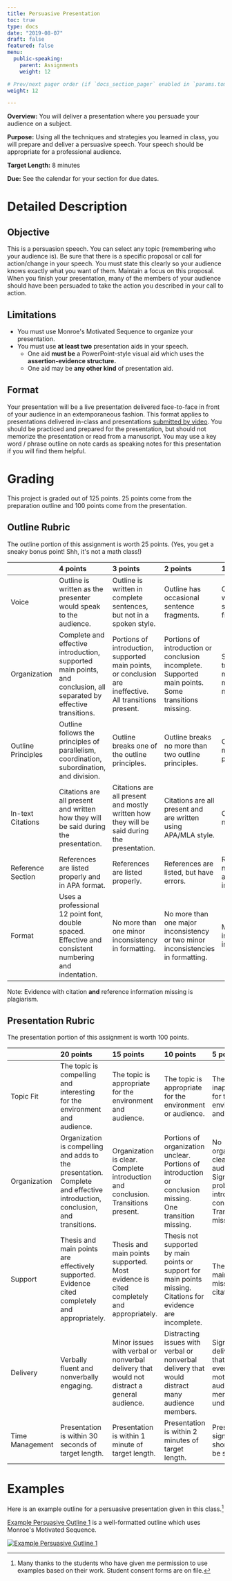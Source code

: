 ```yaml
---
title: Persuasive Presentation
toc: true
type: docs
date: "2019-08-07"
draft: false
featured: false
menu:
  public-speaking:
    parent: Assignments
    weight: 12

# Prev/next pager order (if `docs_section_pager` enabled in `params.toml`)
weight: 12

---
```


**Overview:** You will deliver a presentation where you persuade your
audience on a subject.

**Purpose:** Using all the techniques and strategies you learned in class,
you will prepare and deliver a persuasive speech. Your speech should be
appropriate for a professional audience.

**Target Length:** 8 minutes

**Due:** See the calendar for your section for due dates.

Detailed Description
====================

Objective
---------

This is a persuasion speech. You can select any topic (remembering who
your audience is). Be sure that there is a specific proposal or call for
action/change in your speech. You must state this clearly so your
audience knows exactly what you want of them. Maintain a focus on this
proposal. When you finish your presentation, many of the members of your
audience should have been persuaded to take the action you described in
your call to action.

Limitations
-----------

 * You must use Monroe's Motivated Sequence to organize your presentation.
 * You must use **at least two** presentation aids in your speech.
   * One aid **must be** a PowerPoint-style visual aid which uses the
     **assertion-evidence structure.**
   * One aid may be **any other kind** of presentation aid.
 
Format
------

Your presentation will be a live presentation delivered face-to-face in
front of your audience in an extemporaneous fashion. This format applies
to presentations delivered in-class and presentations [submitted by
video][Submitting Presentations by Video]. You should be practiced and
prepared for the presentation, but should not memorize the presentation or
read from a manuscript. You may use a key word / phrase outline on note
cards as speaking notes for this presentation if you will find them
helpful.

Grading
=======

This project is graded out of 125 points. 25 points come from the
preparation outline and 100 points come from the presentation.

Outline Rubric
--------------

The outline portion of this assignment is worth 25 points. (Yes, you get
a sneaky bonus point! Shh, it's not a math class!)

|                    | 4 points                                                                                                            | 3 points                                                                                                 | 2 points                                                                                            | 1 point                                                               |
|:-------------------|:-------------------|:-------------------|:-------------------|:-------------------|
| Voice              | Outline is written as the presenter would speak to the audience.                                                    | Outline is written in complete sentences, but not in a spoken style.                                     | Outline has occasional sentence fragments.                                                          | Outline is written in sentence fragments.                             |
| Organization       | Complete and effective introduction, supported main points, and conclusion, all separated by effective transitions. | Portions of introduction, supported main points, or conclusion are ineffective. All transitions present. | Portions of introduction or conclusion incomplete. Supported main points. Some transitions missing. | Sections or transitions are missing or main points are not supported. |
| Outline Principles | Outline follows the principles of parallelism, coordination, subordination, and division.                           | Outline breaks one of the outline principles.                                                            | Outline breaks no more than two outline principles.                                                 | Outline breaks multiple outline principles.                           |
| In-text Citations  | Citations are all present and written how they will be said during the presentation.                                | Citations are all present and mostly written how they will be said during the presentation.              | Citations are all present and are written using APA/MLA style.                                      | Citations are not present.                                            |
| Reference Section  | References are listed properly and in APA format.                                                                   | References are listed properly.                                                                          | References are listed, but have errors.                                                             | References are not listed or are listed incorrectly.                  |
| Format             | Uses a professional 12 point font, double spaced. Effective and consistent numbering and indentation.               | No more than one minor inconsistency in formatting.                                                      | No more than one major inconsistency or two minor inconsistencies in formatting.                    | Multiple inconsistencies in formatting.                               |

Note: Evidence with citation **and** reference information missing is plagiarism.

Presentation Rubric
-------------------

The presentation portion of this assignment is worth 100 points.

|                 | 20 points                                                                                                                  | 15 points                                                                                  | 10 points                                                                                                      | 5 points                                                                                                      |
|:----------------|:----------------|:----------------|:----------------|:----------------|
| Topic Fit       | The topic is compelling and interesting for the environment and audience.                                                  | The topic is appropriate for the environment and audience.                                 | The topic is appropriate for the environment or audience.                                                      | The topic is inappropriate for the environment and audience.                                                  |
| Organization    | Organization is compelling and adds to the presentation. Complete and effective introduction, conclusion, and transitions. | Organization is clear. Complete introduction and conclusion. Transitions present.          | Portions of organization unclear. Portions of introduction or conclusion missing. One transition missing.      | No organization clear to audience. Significant problems with introduction or conclusion. Transitions missing. |
| Support         | Thesis and main points are effectively supported. Evidence cited completely and appropriately.                             | Thesis and main points supported. Most evidence is cited completely and appropriately.     | Thesis not supported by main points or support for main points missing. Citations for evidence are incomplete. | Thesis and/or main points missing. No citations.                                                              |
| Delivery        | Verbally fluent and nonverbally engaging.                                                                                  | Minor issues with verbal or nonverbal delivery that would not distract a general audience. | Distracting issues with verbal or nonverbal delivery that would distract many audience members.                | Significant delivery issues that prevent even motivated audience members from understanding.                  |
| Time Management | Presentation is within 30 seconds of target length.                                                                        | Presentation is within 1 minute of target length.                                          | Presentation is within 2 minutes of target length.                                                             | Presentation significantly short or had to be stopped.                                                        |

Examples
========

Here is an example outline for a persuasive presentation given in this class.[^student-permission]

[Example Persuasive Outline 1](/course/public-speaking/assignment/example-monroes-motivated-sequence-outline-1.docx) is a well-formatted outline which uses Monroe's Motivated Sequence.

[![Example Persuasive Outline 1](/img/course/example-monroes-motivated-sequence-outline-1.PNG)](/course/public-speaking/assignment/example-monroes-motivated-sequence-outline-1.docx)

<!-- todo
[![Example Persuasive Outline 2](/images/example-monroes-motivated-sequence-outline-2.PNG)](/resources/example-asynchronous-outline-2.docx)

[Example Persuasive Outline 2](/resources/example-monroes-motivated-sequence-outline-2.docx) does a very good job with using oral citations throughout the presentation. -->

<!-- todo

Here is an example asynchronous presentation that has been prepared using a narrated PowerPoint presentation.

{{< youtube 9oiPG1VIzR4 >}}

-->

<!--
Acknowledgments
===============
-->

[^student-permission]: Many thanks to the students who have given me permission to use examples based on their work. Student consent forms are on file.

<!-- Links -->
[Submitting Presentations by Video]:  /course/public-speaking/assignment/video-submission/

<!-- Previous Versions:

   v#   | Date       | Modifications
  ------|------------|:--------------
  v2.05 | 2019-08-08 | Changes for Hugo compatibility, integrated and updated rubrics
  v2.04 | 2018-01-16 | moved presentation specific components to standalone assignment
  v2.03 | 2017-10-03 | Added text for choosing a topic
  v2.01 | 2017-09-12 | Added link to preparation outline assignment
  v2.00 | 2017-08-15 | transitioned to star system
  v1.03 | 2017-04-24 | Typos, clarification language, removed audience requirement
  v1.02 |          - | calendar has been moved out of course annex
  v1.01 |          - | repaired presentation video link, minor text fixes
  v1.00 |          - | changes for block 2
  v0.02 |          - | Fixed relative links
  v0.01 |          - | changes for speech 101
  v0.00 |          - | Initial version
-->


